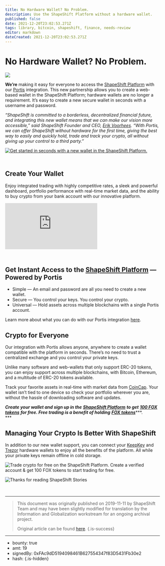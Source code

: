 ```yaml
---
title: No Hardware Wallet? No Problem.
description: Use the ShapeShift Platform without a hardware wallet.
published: false
date: 2021-12-20T23:02:53.271Z
tags: library, bitcoin, shapeshift, finance, needs-review
editor: markdown
dateCreated: 2021-12-20T23:02:53.271Z
---
```


# No Hardware Wallet? No Problem.

![](https://assets.website-files.com/5e9a09610b7dce71f87f7f17/5e9f121ac0165238222612f9_1_aD1Q9K1VOJX-d4KtK3Cf-g%20(1).png)

**We’re** making it easy for everyone to access the [ShapeShift Platform](http://beta.shapeshift.com/?utm_source=social&utm_medium=medium&utm_campaign=portis_launch&utm_term=cta01) with our [Portis](https://www.portis.io/) integration. This new partnership allows you to create a web-based wallet in the ShapeShift Platform; hardware wallets are no longer a requirement. It’s easy to create a new secure wallet in seconds with a username and password.

*“ShapeShift is committed to a borderless, decentralized financial future, and integrating this new wallet means that we can make our vision more accessible,” said ShapeShift Founder and CEO,* [*Erik Voorhees*](https://twitter.com/ErikVoorhees)*. “With Portis, we can offer ShapeShift without hardware for the first time, giving the best way to easily and quickly hold, trade and track your crypto, all without giving up your control to a third party.”*

[![Get started in seconds with a new wallet in the ShapeShift Platform.](https://assets.website-files.com/5e9a09610b7dce71f87f7f17/5e9f124f962c081ce441ecd5_1*HZ7bBkwAzwMymw_4lRPXyw.png)](http://beta.shapeshift.com)

## **<br/>Create Your Wallet**

Enjoy integrated trading with highly competitive rates, a sleek and powerful dashboard, portfolio performance with real-time market data, and the ability to buy crypto from your bank account with our innovative platform.<br/> 

<iframe allowfullscreen="" frameborder="0" scrolling="auto" src="https://cdn.embedly.com/widgets/media.html?src=https%3A%2F%2Fwww.youtube.com%2Fembed%2FIywdlv2sfgU%3Ffeature%3Doembed&amp;url=https%3A%2F%2Fwww.youtube.com%2Fwatch%3Fv%3DIywdlv2sfgU&amp;image=https%3A%2F%2Fi.ytimg.com%2Fvi%2FIywdlv2sfgU%2Fhqdefault.jpg&amp;key=a19fcc184b9711e1b4764040d3dc5c07&amp;type=text%2Fhtml&amp;schema=youtube"></iframe>

## **<br/>Get Instant Access to the** [**ShapeShift Platform**](http://beta.shapeshift.com/?utm_source=social&utm_medium=medium&utm_campaign=portis_launch&utm_term=cta01) **— Powered by Portis**

* Simple — An email and password are all you need to create a new wallet.
* Secure — You control your keys. You control your crypto.
* Universal — Hold assets across multiple blockchains with a single Portis account.

Learn more about what you can do with our Portis integration [here](https://pages.shapeshift.com/portis_wallet/).<br/> 

## **Crypto for Everyone**

Our integration with Portis allows anyone, anywhere to create a wallet compatible with the platform in seconds. There’s no need to trust a centralized exchange and you control your private keys.

Unlike many software and web-wallets that only support ERC-20 tokens, you can enjoy support across multiple blockchains, with Bitcoin, Ethereum, and a multitude of ERC-20 tokens available.

Track your favorite assets in real-time with market data from [CoinCap](https://coincap.io/). Your wallet isn’t tied to one device so check your portfolio wherever you are, without the hassle of downloading software and updates.

***Create your wallet and sign up in the*** [***ShapeShift Platform***](http://beta.shapeshift.com/) ***to get*** [***100 FOX tokens***](https://auth.shapeshift.io/signup?utm_source=social&utm_medium=medium&utm_campaign=portis_launch&utm_term=cta02) ***for free. Free trading is a benefit of holding*** [***FOX tokens***](https://shapeshift.com/fox-token)***.<br/> ***

## **Managing Your Crypto Is Better With ShapeShift**

In addition to our new wallet support, you can connect your [KeepKey](https://shapeshift.io/keepkey/) and [Trezor](https://trezor.io/) hardware wallets to enjoy all the benefits of the platform. All while your private keys remain offline in cold storage.<br/> 

![Trade crypto for free on the ShapeShift Platform. Create a verified account & get 100 FOX tokens to start trading for free.](https://assets.website-files.com/5e9a09610b7dce71f87f7f17/5e9f1250450bba04469ec4c8_1*sxJWM1EEWjwFrSzCM_dCvw.png)

![Thanks for reading ShapeShift Stories](https://assets.website-files.com/5e9a09610b7dce71f87f7f17/5e9a22cd279a9936ac4f2c4a_5e993242280f80362393f711_0*fXLWl2rVdmX3MIHA.png)

<br/>

---

> This document was originally published on 2019-11-11 by ShapeShift Team and may have been slightly modified for translation by the Information and Globalization workstream for an ongoing archival project.
>
> Original article can be found [here](https://shapeshift.com/library/no-hardware-wallet-no-problem).
{.is-success}

---

- bounty: true
- amt: 19
- signedBy: 0xFAc9dD5194098461B627554347f83D5431Fb30e2
- hash: 
{.is-hidden}